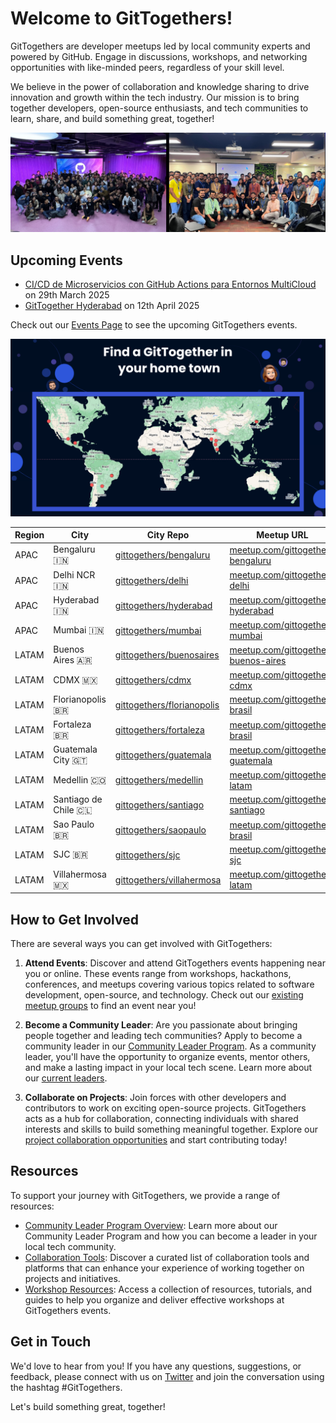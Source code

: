 # Welcome to GitTogethers!

GitTogethers are developer meetups led by local community experts and powered by GitHub. Engage in discussions, workshops, and networking opportunities with like-minded peers, regardless of your skill level.

We believe in the power of collaboration and knowledge sharing to drive innovation and growth within the tech industry. Our mission is to bring together developers, open-source enthusiasts, and tech communities to learn, share, and build something great, together!

![image](/assets/gittogethers.png)

## Upcoming Events

- [CI/CD de Microservicios con GitHub Actions para Entornos MultiCloud](https://www.meetup.com/gittogether-medellin/events/306335341/) on 29th March 2025
- [GitTogether Hyderabad](https://www.meetup.com/gittogether-hyderabad/events/306748793/) on 12th April 2025

Check out our [Events Page](https://www.meetup.com/pro/github-virtual-meetup/) to see the upcoming GitTogethers events.

![find-gittogethers](/assets/find-gittogethers.png)

| Region | City | City Repo | Meetup URL |
|--------|------|-----------|------------|
| APAC | Bengaluru 🇮🇳 | [gittogethers/bengaluru](https://github.com/gittogethers/bengaluru) | [meetup.com/gittogether-bengaluru](https://www.meetup.com/gittogether-bengaluru) |
| APAC | Delhi NCR 🇮🇳 | [gittogethers/delhi](https://github.com/gittogethers/delhi) | [meetup.com/gittogether-delhi](https://www.meetup.com/gittogether-delhi) |
| APAC | Hyderabad 🇮🇳 | [gittogethers/hyderabad](https://github.com/gittogethers/hyderabad) | [meetup.com/gittogether-hyderabad](https://www.meetup.com/gittogether-hyderabad) |
| APAC | Mumbai 🇮🇳 | [gittogethers/mumbai](https://github.com/gittogethers/mumbai) | [meetup.com/gittogether-mumbai](https://www.meetup.com/gittogether-mumbai) |
| LATAM | Buenos Aires 🇦🇷 | [gittogethers/buenosaires](https://github.com/gittogethers/buenosaires) | [meetup.com/gittogether-buenos-aires](https://www.meetup.com/gittogether-buenos-aires) |
| LATAM | CDMX 🇲🇽 | [gittogethers/cdmx](https://github.com/gittogethers/cdmx) | [meetup.com/gittogether-cdmx](https://www.meetup.com/gittogether-cdmx) |
| LATAM | Florianopolis 🇧🇷 | [gittogethers/florianopolis](https://github.com/gittogethers/florianopolis) | [meetup.com/gittogether-brasil](https://www.meetup.com/gittogether-brasil) |
| LATAM | Fortaleza 🇧🇷 | [gittogethers/fortaleza](https://github.com/gittogethers/fortaleza) | [meetup.com/gittogether-brasil](https://www.meetup.com/gittogether-brasil) |
| LATAM | Guatemala City 🇬🇹 | [gittogethers/guatemala](https://github.com/gittogethers/guatemala) | [meetup.com/gittogether-guatemala](https://www.meetup.com/gittogether-guatemala) |
| LATAM | Medellin 🇨🇴 | [gittogethers/medellin](https://github.com/gittogethers/medellin) | [meetup.com/gittogether-latam](https://www.meetup.com/gittogether-latam) |
| LATAM | Santiago de Chile 🇨🇱 | [gittogethers/santiago](https://github.com/gittogethers/santiago) | [meetup.com/gittogether-santiago](https://www.meetup.com/gittogether-santiago) |
| LATAM | Sao Paulo 🇧🇷 | [gittogethers/saopaulo](https://github.com/gittogethers/saopaulo) | [meetup.com/gittogether-brasil](https://www.meetup.com/gittogether-brasil) |
| LATAM | SJC 🇧🇷 | [gittogethers/sjc](https://github.com/gittogethers/sjc) | [meetup.com/gittogether-sjc](https://www.meetup.com/gittogether-sjc) |
| LATAM | Villahermosa 🇲🇽 | [gittogethers/villahermosa](https://github.com/gittogethers/villahermosa) | [meetup.com/gittogether-latam](https://www.meetup.com/gittogether-latam) |

## How to Get Involved

There are several ways you can get involved with GitTogethers:

1. **Attend Events**: Discover and attend GitTogethers events happening near you or online. These events range from workshops, hackathons, conferences, and meetups covering various topics related to software development, open-source, and technology. Check out our [existing meetup groups](https://www.meetup.com/pro/github/) to find an event near you!

2. **Become a Community Leader**: Are you passionate about bringing people together and leading tech communities? Apply to become a community leader in our [Community Leader Program](https://github.com/gittogethers/community-leaders). As a community leader, you'll have the opportunity to organize events, mentor others, and make a lasting impact in your local tech scene. Learn more about our [current leaders](https://github.com/gittogethers/community-leaders/blob/main/README.md).

3. **Collaborate on Projects**: Join forces with other developers and contributors to work on exciting open-source projects. GitTogethers acts as a hub for collaboration, connecting individuals with shared interests and skills to build something meaningful together. Explore our [project collaboration opportunities](https://github.com/gittogethers/projects) and start contributing today!


## Resources

To support your journey with GitTogethers, we provide a range of resources:

- [Community Leader Program Overview](https://github.com/gittogethers/community-leaders): Learn more about our Community Leader Program and how you can become a leader in your local tech community.
- [Collaboration Tools](https://github.com/gittogethers/collaboration-tools): Discover a curated list of collaboration tools and platforms that can enhance your experience of working together on projects and initiatives.
- [Workshop Resources](https://github.com/gittogethers/workshop-resources): Access a collection of resources, tutorials, and guides to help you organize and deliver effective workshops at GitTogethers events.

## Get in Touch

We'd love to hear from you! If you have any questions, suggestions, or feedback, please connect with us on [Twitter](https://twitter.com/githubcommunity) and join the conversation using the hashtag #GitTogethers.

Let's build something great, together!
